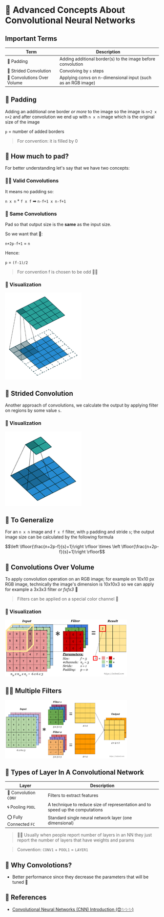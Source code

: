 # 🌟 Advanced Concepts About Convolutional Neural Networks

## Important Terms
| Term                | Description   |
| ------------------- |---------------|
| 🔷 Padding             | Adding additional border(s) to the image before convolution  |
| 🌠 Strided Convolution | Convolving by `s` steps |
| 🏐 Convolutions Over Volume | Applying convs on n-dimensional input (such as an RGB image) |

## 🙌 Padding
Adding an additional one border _or more_ to the image so the image is `n+2 x n+2` and after convolution we end up with `n x n` image which is the original size of the image

`p` = number of added borders

> For convention: it is filled by 0

## 🤔 How much to pad?
For better understanding let's say that we have two concepts:

### 🕵️‍♀️ Valid Convolutions
It means no padding so:

`n x n`  *  `f x f`  ➡  `n-f+1 x n-f+1`

### 🥽 Same Convolutions
Pad so that output size is the **same** as the input size.

So we want that 🧐: 

`n+2p-f+1` = `n`

Hence:

`p` = `(f-1)/2`

> For convention f is chosen to be odd 👩‍🚀


### 👀 Visualization
<img src="../res/Conv.gif" width="250"  />


## 🔢 Strided Convolution
Another approach of convolutions, we calculate the output by applying filter on regions by some value `s`. 

### 👀 Visualization 
<img src="../res/StridedConv.gif" width="250"  />


## 🤗 To Generalize

For an `n x n` image and `f x f` filter, with `p` padding and stride `s`; the output image size can be calculated by the following formula

$$\left \lfloor{\frac{n+2p-f}{s}+1}\right \rfloor \times \left \lfloor{\frac{n+2p-f}{s}+1}\right \rfloor$$

## 🚀 Convolutions Over Volume
To apply convolution operation on an RGB image; for example on 10x10 px RGB image, technically the image's dimension is 10x10x3 so we can apply for example a 3x3x3 filter _or fxfx3_ 🤳


> Filters can be applied on a special color channel 🎨

### 👀 Visualization

<img src="../res/ConvVolume.png" width="400"  />

## 🤸‍♀️ Multiple Filters

<img src="../res/ConvMulti.png" width="400"  />


## 🎨 Types of Layer In A Convolutional Network

| Layer                | Description   |
| -------------------- |---------------|
| 💫 Convolution `CONV`   | Filters to extract features |
| 🌀 Pooling `POOL`       | A technique to reduce size of representation and to speed up the computations |
| ⭕ Fully Connected `FC` | Standard single neural network layer (one dimensional) |

> 👩‍🏫 Usually when people report number of layers in an NN they just report the number of layers that have weights and params 

> Convention: `CONV1` + `POOL1` = `LAYER1`

## 🤔 Why Convolotions?
- Better performance since they decrease the parameters that will be tuned 💫


## 🧐 References
- [Convolutional Neural Networks (CNN) Introduction (😍✨✨✨)](https://indoml.com/2018/03/07/student-notes-convolutional-neural-networks-cnn-introduction/)